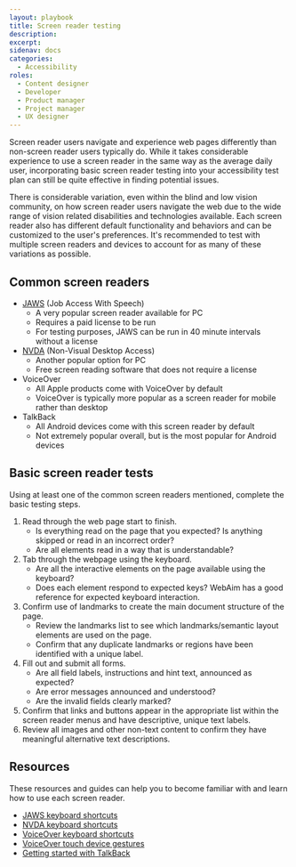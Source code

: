 ```yaml
---
layout: playbook
title: Screen reader testing
description: 
excerpt: 
sidenav: docs
categories:
  - Accessibility
roles:
  - Content designer
  - Developer
  - Product manager
  - Project manager
  - UX designer
---
```


Screen reader users navigate and experience web pages differently than non-screen reader users typically do. While it takes considerable experience to use a screen reader in the same way as the average daily user, incorporating basic screen reader testing into your accessibility test plan can still be quite effective in finding potential issues.

There is considerable variation, even within the blind and low vision community, on how screen reader users navigate the web due to the wide range of vision related disabilities and technologies available. Each screen reader also has different default functionality and behaviors and can be customized to the user's preferences. It's recommended to test with multiple screen readers and devices to account for as many of these variations as possible. 

## Common screen readers

* [JAWS](https://www.freedomscientific.com/products/software/jaws/) (Job Access With Speech)
  * A very popular screen reader available for PC
  * Requires a paid license to be run
  * For testing purposes, JAWS can be run in 40 minute intervals without a license
* [NVDA](https://www.nvaccess.org/about-nvda/) (Non-Visual Desktop Access)
  * Another popular option for PC
  * Free screen reading software that does not require a license
* VoiceOver
  * All Apple products come with VoiceOver by default
  * VoiceOver is typically more popular as a screen reader for mobile rather than desktop
* TalkBack
  * All Android devices come with this screen reader by default
  * Not extremely popular overall, but is the most popular for Android devices


## Basic screen reader tests

Using at least one of the common screen readers mentioned, complete the basic testing steps.

1. Read through the web page start to finish.
   * Is everything read on the page that you expected? Is anything skipped or read in an incorrect order?
   * Are all elements read in a way that is understandable? 
2. Tab through the webpage using the keyboard.
   * Are all the interactive elements on the page available using the keyboard?
   * Does each element respond to expected keys? WebAim has a good reference for expected keyboard interaction.
3. Confirm use of landmarks to create the main document structure of the page.
   * Review the landmarks list to see which landmarks/semantic layout elements are used on the page.
   * Confirm that any duplicate landmarks or regions have been identified with a unique label.
4. Fill out and submit all forms.
   * Are all field labels, instructions and hint text, announced as expected?
   * Are error messages announced and understood?
   * Are the invalid fields clearly marked?
5. Confirm that links and buttons appear in the appropriate list within the screen reader menus and have descriptive, unique text labels.
6. Review all images and other non-text content to confirm they have meaningful alternative text descriptions.

## Resources
These resources and guides can help you to become familiar with and learn how to use each screen reader.
* [JAWS keyboard shortcuts](https://webaim.org/resources/shortcuts/jaws)
* [NVDA keyboard shortcuts](https://webaim.org/resources/shortcuts/nvda)
* [VoiceOver keyboard shortcuts](https://webaim.org/articles/voiceover/)
* [VoiceOver touch device gestures](https://support.apple.com/guide/iphone/turn-on-and-practice-voiceover-iph3e2e415f/ios)
* [Getting started with TalkBack](https://support.google.com/accessibility/android/answer/6283677?hl=en)
